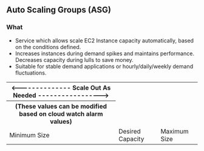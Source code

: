 ## Auto Scaling Groups (ASG)

### What 
 - Service which allows scale EC2 Instance capacity automatically, based on the conditions defined.
 - Increases instances during demand spikes and maintains performance. Decreases capacity during lulls to save money.
 - Suitable for stable demand applications or hourly/daily/weekly demand fluctuations.

 <table>
 <tr>
 	<th><-------------- Scale Out As Needed -----------------></th>
 </tr>
 <tr>
 	<th>(These values can be modified based on cloud watch alarm values)</th>
 </tr>
 <tr>
 	<td>Minimum Size</td>
 	<td>Desired Capacity</td>
 	<td>Maximum Size</td>
 </tr>
 </table>